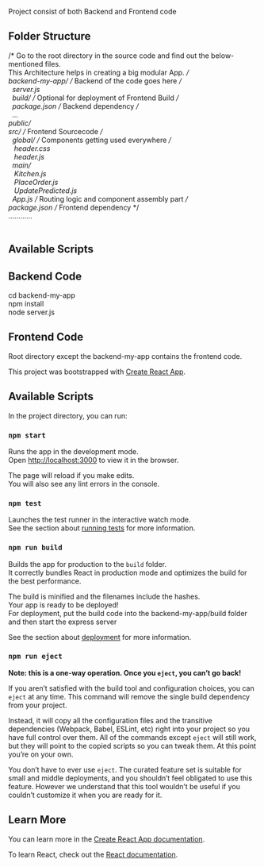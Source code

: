 Project consist of both Backend and Frontend code

## Folder Structure 
/*
Go to the root directory in the source code and find out the below-mentioned files. <br> This Architecture helps in creating a big modular App.
*/
<br>
backend-my-app/ /* Backend of the code goes here */ <br>
&nbsp; server.js<br>
&nbsp; build/      /* Optional for deployment of Frontend Build */ <br>
&nbsp; package.json /* Backend dependency */<br>
&nbsp; ...<br>
public/<br>
src/  /*      Frontend Sourcecode      */<br>
&nbsp; global/      /*   Components getting used everywhere   */<br>
&nbsp;&nbsp;  header.css<br>
&nbsp;&nbsp;  header.js     <br>
&nbsp; main/              <br>
&nbsp;&nbsp;  Kitchen.js<br>
&nbsp;&nbsp;  PlaceOrder.js<br>
&nbsp;&nbsp;  UpdatePredicted.js<br>
&nbsp; App.js   /* Routing logic and component assembly part */<br>
package.json /* Frontend dependency */ <br>
 ............<br>
<br>
## Available Scripts

## Backend Code
cd backend-my-app <br>
npm install<br>
node server.js<br>


## Frontend Code

Root directory except the backend-my-app contains the frontend code.

This project was bootstrapped with [Create React App](https://github.com/facebook/create-react-app).

## Available Scripts

In the project directory, you can run:

### `npm start`

Runs the app in the development mode.<br>
Open [http://localhost:3000](http://localhost:3000) to view it in the browser.

The page will reload if you make edits.<br>
You will also see any lint errors in the console.

### `npm test`

Launches the test runner in the interactive watch mode.<br>
See the section about [running tests](https://facebook.github.io/create-react-app/docs/running-tests) for more information.

### `npm run build`

Builds the app for production to the `build` folder.<br>
It correctly bundles React in production mode and optimizes the build for the best performance.

The build is minified and the filenames include the hashes.<br>
Your app is ready to be deployed!
<br> For deployment, put the build code into the backend-my-app/build folder <br> and then start the express server



See the section about [deployment](https://facebook.github.io/create-react-app/docs/deployment) for more information.

### `npm run eject`

**Note: this is a one-way operation. Once you `eject`, you can’t go back!**

If you aren’t satisfied with the build tool and configuration choices, you can `eject` at any time. This command will remove the single build dependency from your project.

Instead, it will copy all the configuration files and the transitive dependencies (Webpack, Babel, ESLint, etc) right into your project so you have full control over them. All of the commands except `eject` will still work, but they will point to the copied scripts so you can tweak them. At this point you’re on your own.

You don’t have to ever use `eject`. The curated feature set is suitable for small and middle deployments, and you shouldn’t feel obligated to use this feature. However we understand that this tool wouldn’t be useful if you couldn’t customize it when you are ready for it.

## Learn More

You can learn more in the [Create React App documentation](https://facebook.github.io/create-react-app/docs/getting-started).

To learn React, check out the [React documentation](https://reactjs.org/).
